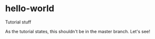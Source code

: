 # hello-world
Tutorial stuff

As the tutorial states, this shouldn't be in the master branch. Let's see!
